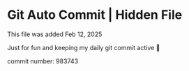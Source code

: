 # Git Auto Commit | Hidden File

This file was added Feb 12, 2025

Just for fun and keeping my daily git commit active 🤪

commit number: 983743
